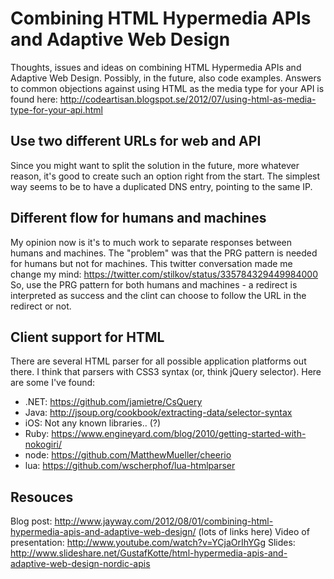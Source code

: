 Combining HTML Hypermedia APIs and Adaptive Web Design
======================================================

Thoughts, issues and ideas on combining HTML Hypermedia APIs and Adaptive Web Design. Possibly, in the future, also code examples.
Answers to common objections against using HTML as the media type for your API is found here: http://codeartisan.blogspot.se/2012/07/using-html-as-media-type-for-your-api.html


Use two different URLs for web and API
-------
Since you might want to split the solution in the future, more whatever reason, it's good to create such an option right from the start. The simplest way seems to be to have a duplicated DNS entry, pointing to the same IP.


Different flow for humans and machines
-------

My opinion now is it's to much work to separate responses between humans and machines. The "problem" was that the PRG pattern is needed for humans but not for machines. This twitter conversation made me change my mind: https://twitter.com/stilkov/status/335784329449984000
So, use the PRG pattern for both humans and machines - a redirect is interpreted as success and the clint can choose to follow the URL in the redirect or not.


Client support for HTML
-----------------------
There are several HTML parser for all possible application platforms out there. I think that parsers with CSS3 syntax (or, think jQuery selector).
Here are some I've found:
 - .NET: https://github.com/jamietre/CsQuery
 - Java: http://jsoup.org/cookbook/extracting-data/selector-syntax
 - iOS: Not any known libraries.. (?)
 - Ruby: https://www.engineyard.com/blog/2010/getting-started-with-nokogiri/
 - node: https://github.com/MatthewMueller/cheerio
 - lua: https://github.com/wscherphof/lua-htmlparser

Resouces
--------
Blog post: http://www.jayway.com/2012/08/01/combining-html-hypermedia-apis-and-adaptive-web-design/ (lots of links here)
Video of presentation: http://www.youtube.com/watch?v=YCjaOrIhYGg
Slides: http://www.slideshare.net/GustafKotte/html-hypermedia-apis-and-adaptive-web-design-nordic-apis

